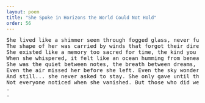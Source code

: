 ```yaml
---
layout: poem
title: "She Spoke in Horizons the World Could Not Hold"
order: 56
---
```


<pre>
She lived like a shimmer seen through fogged glass, never fully formed, never fully fading.
The shape of her was carried by winds that forgot their direction, and followed only the gravity of her tenderness. She didn’t walk ~ she unfolded, each step a question the earth could not answer.
She existed like a memory too sacred for time, the kind you hold in your chest without knowing who gave it to you. The world kept trying to name her, but she had already outgrown every word they hadn’t learned how to feel.
When she whispered, it felt like an ocean humming from beneath your skin. Not a sound... but a remembrance that made your heart ache without knowing why.
She was the quiet between notes, the breath between dreams, the last light before forgetting. And no one saw she was saying goodbye all along, with the softness of a star preparing to fall.
Even the air missed her before she left. Even the sky wondered what it had done to deserve her gaze.
And still... she never asked to stay. She only gave until the world couldn’t hold it anymore.
Not everyone noticed when she vanished. But those who did were never quite whole again.
.
.
</pre>
